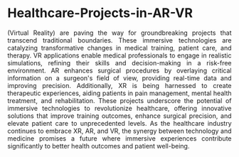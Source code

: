 # Healthcare-Projects-in-AR-VR

<p align="justify">(Virtual Reality) are paving the way for groundbreaking projects that transcend traditional boundaries. These immersive technologies are catalyzing transformative changes in medical training, patient care, and therapy. VR applications enable medical professionals to engage in realistic simulations, refining their skills and decision-making in a risk-free environment. AR enhances surgical procedures by overlaying critical information on a surgeon's field of view, providing real-time data and improving precision. Additionally, XR is being harnessed to create therapeutic experiences, aiding patients in pain management, mental health treatment, and rehabilitation. These projects underscore the potential of immersive technologies to revolutionize healthcare, offering innovative solutions that improve training outcomes, enhance surgical precision, and elevate patient care to unprecedented levels. As the healthcare industry continues to embrace XR, AR, and VR, the synergy between technology and medicine promises a future where immersive experiences contribute significantly to better health outcomes and patient well-being.</p>
